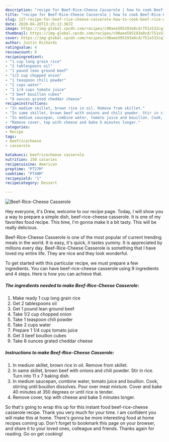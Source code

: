 ```yaml
---
description: "recipe for Beef-Rice-Cheese Casserole | how to cook Beef-Rice-Cheese Casserole"
title: "recipe for Beef-Rice-Cheese Casserole | how to cook Beef-Rice-Cheese Casserole"
slug: 127-recipe-for-beef-rice-cheese-casserole-how-to-cook-beef-rice-cheese-casserole
date: 2020-04-26T13:25:13.367Z
image: https://img-global.cpcdn.com/recipes/c90aee595193e8cd/751x532cq70/beef-rice-cheese-casserole-recipe-main-photo.jpg
thumbnail: https://img-global.cpcdn.com/recipes/c90aee595193e8cd/751x532cq70/beef-rice-cheese-casserole-recipe-main-photo.jpg
cover: https://img-global.cpcdn.com/recipes/c90aee595193e8cd/751x532cq70/beef-rice-cheese-casserole-recipe-main-photo.jpg
author: Justin Richards
ratingvalue: 4
reviewcount: 8
recipeingredient:
- "1 cup long grain rice"
- "2 tablespoons oil"
- "1 pound lean ground beef"
- "1/2 cup chopped onion"
- "1 teaspoon chili powder"
- "2 cups water"
- "1 1/4 cups tomato juice"
- "3 beef bouillon cubes"
- "8 ounces grated cheddar cheese"
recipeinstructions:
- "In medium skillet, brown rice in oil. Remove from skillet."
- "In same skillet, brown beef with onions and chili powder. Stir in rice. Turn into 11 x 7 baking dish."
- "In medium saucepan, combine water, tomato juice and bouillon. Cook, stirring until bouillon dissolves. Pour over meat mixture. Cover and bake 40 minutes at 350 degrees or until rice is tender."
- "Remove cover, top with cheese and bake 5 minutes longer."
categories:
- Recipe
tags:
- beefricecheese
- casserole

katakunci: beefricecheese casserole 
nutrition: 150 calories
recipecuisine: American
preptime: "PT27M"
cooktime: "PT40M"
recipeyield: "1"
recipecategory: Dessert

---
```



![Beef-Rice-Cheese Casserole](https://img-global.cpcdn.com/recipes/c90aee595193e8cd/751x532cq70/beef-rice-cheese-casserole-recipe-main-photo.jpg)

Hey everyone, it's Drew, welcome to our recipe page. Today, I will show you a way to prepare a simple dish, beef-rice-cheese casserole. It is one of my favorites food recipe. This time, I'm gonna make it a bit tasty. This will be really delicious.

Beef-Rice-Cheese Casserole is one of the most popular of current trending meals in the world. It is easy, it's quick, it tastes yummy. It is appreciated by millions every day. Beef-Rice-Cheese Casserole is something that I have loved my entire life. They are nice and they look wonderful.




To get started with this particular recipe, we must prepare a few ingredients. You can have beef-rice-cheese casserole using 9 ingredients and 4 steps. Here is how you can achieve that.

<!--inarticleads1-->

##### The ingredients needed to make Beef-Rice-Cheese Casserole:

1. Make ready 1 cup long grain rice
1. Get 2 tablespoons oil
1. Get 1 pound lean ground beef
1. Take 1/2 cup chopped onion
1. Take 1 teaspoon chili powder
1. Take 2 cups water
1. Prepare 1 1/4 cups tomato juice
1. Get 3 beef bouillon cubes
1. Take 8 ounces grated cheddar cheese




<!--inarticleads2-->

##### Instructions to make Beef-Rice-Cheese Casserole:

1. In medium skillet, brown rice in oil. Remove from skillet.
1. In same skillet, brown beef with onions and chili powder. Stir in rice. Turn into 11 x 7 baking dish.
1. In medium saucepan, combine water, tomato juice and bouillon. Cook, stirring until bouillon dissolves. Pour over meat mixture. Cover and bake 40 minutes at 350 degrees or until rice is tender.
1. Remove cover, top with cheese and bake 5 minutes longer.




So that's going to wrap this up for this instant food beef-rice-cheese casserole recipe. Thank you very much for your time. I am confident you will make this at home. There's gonna be more interesting food at home recipes coming up. Don't forget to bookmark this page on your browser, and share it to your loved ones, colleague and friends. Thanks again for reading. Go on get cooking!
